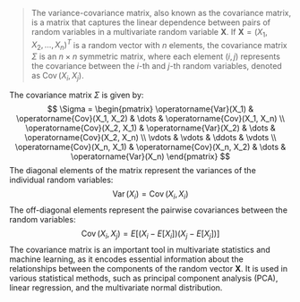 >The variance-covariance matrix, also known as the covariance matrix, is a matrix that captures the linear dependence between pairs of random variables in a multivariate random variable $\mathbf{X}$. If $\mathbf{X} = (X_1, X_2, \dots, X_n)^T$ is a random vector with $n$ elements, the covariance matrix $\Sigma$ is an $n \times n$ symmetric matrix, where each element $(i, j)$ represents the covariance between the $i$-th and $j$-th random variables, denoted as $\operatorname{Cov}(X_i, X_j)$.

The covariance matrix $\Sigma$ is given by:
$$
\Sigma = \begin{pmatrix}
\operatorname{Var}(X_1) & \operatorname{Cov}(X_1, X_2) & \dots & \operatorname{Cov}(X_1, X_n) \\
\operatorname{Cov}(X_2, X_1) & \operatorname{Var}(X_2) & \dots & \operatorname{Cov}(X_2, X_n) \\
\vdots & \vdots & \ddots & \vdots \\
\operatorname{Cov}(X_n, X_1) & \operatorname{Cov}(X_n, X_2) & \dots & \operatorname{Var}(X_n)
\end{pmatrix}
$$
The diagonal elements of the matrix represent the variances of the individual random variables:
$$\operatorname{Var}(X_i) = \operatorname{Cov}(X_i, X_i)$$
The off-diagonal elements represent the pairwise covariances between the random variables:
$$\operatorname{Cov}(X_i, X_j) = E[(X_i - E[X_i])(X_j - E[X_j])]$$
The covariance matrix is an important tool in multivariate statistics and machine learning, as it encodes essential information about the relationships between the components of the random vector $\mathbf{X}$. It is used in various statistical methods, such as principal component analysis (PCA), linear regression, and the multivariate normal distribution.